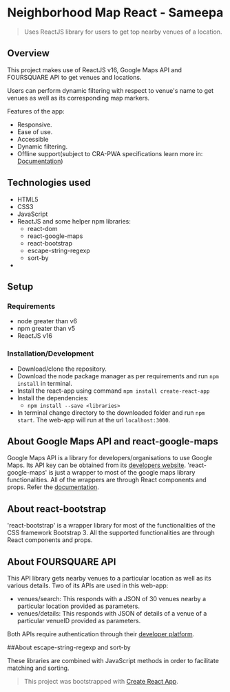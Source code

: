 # Neighborhood Map React - Sameepa

> Uses ReactJS library for users to get top nearby venues of a location.

## Overview

This project makes use of ReactJS v16, Google Maps API and FOURSQUARE API to get venues and locations.

Users can perform dynamic filtering with respect to venue's name to get venues as well as its corresponding map markers.

Features of the app: 
- Responsive.
- Ease of use.
- Accessible
- Dynamic filtering.
- Offline support(subject to CRA-PWA specifications learn more in: [Documentation](http://bit.ly/CRA-PWA))

## Technologies used
- HTML5
- CSS3
- JavaScript
- ReactJS and some helper npm libraries:
    - react-dom
    - react-google-maps
    - react-bootstrap
    - escape-string-regexp
    - sort-by
-
## Setup

### Requirements
- node greater than v6
- npm greater than v5
- ReactJS v16

### Installation/Development
- Download/clone the repository.
- Download the node package manager as per requirements and run `npm install` in terminal.
- Install the react-app using command `npm install create-react-app`
- Install the dependencies:
    - `npm install --save <libraries>`
- In terminal change directory to the downloaded folder and run `npm start`. The web-app will run at the url `localhost:3000`.

## About Google Maps API and react-google-maps

Google Maps API is a library for developers/organisations to use Google Maps. Its API key can be obtained from its [developers website](https://cloud.google.com/maps-platform/).
'react-google-maps' is just a wrapper to most of the google maps library functionalities. All of the wrappers are through React components and props. Refer the [documentation](https://tomchentw.github.io/react-google-maps/).

## About react-bootstrap

'react-bootstrap' is a wrapper library for most of the functionalities of the CSS framework Bootstrap 3. All the supported functionalities are through React components and props.

## About FOURSQUARE API

This API library gets nearby venues to a particular location as well as its various details.
Two of its APIs are used in this web-app: 
- venues/search: This responds with a JSON of 30 venues nearby a particular location provided as parameters.
- venues/details: This responds with JSON of details of a venue of a particular venueID provided as parameters.

Both APIs require authentication through their [developer platform](https://developer.foursquare.com/).

##About escape-string-regexp and sort-by

These libraries are combined with JavaScript methods in order to facilitate matching and sorting.


> This project was bootstrapped with [Create React App](https://github.com/facebook/create-react-app).


